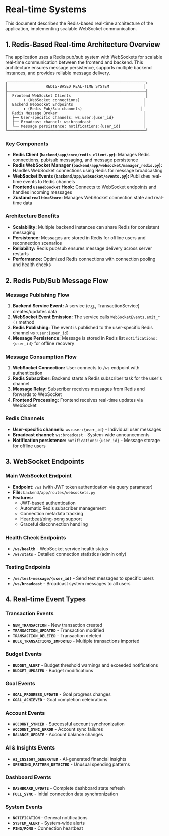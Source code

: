 # Real-time Systems

This document describes the Redis-based real-time architecture of the application, implementing scalable WebSocket communication.

## 1. Redis-Based Real-time Architecture Overview

The application uses a Redis pub/sub system with WebSockets for scalable real-time communication between the frontend and backend. This architecture ensures message persistence, supports multiple backend instances, and provides reliable message delivery.

```
┌─────────────────────────────────────────────────────────────┐
│                 REDIS-BASED REAL-TIME SYSTEM               │
├─────────────────────────────────────────────────────────────┤
│  Frontend WebSocket Clients                                 │
│       ↕ (WebSocket connections)                            │
│  Backend WebSocket Endpoints                               │
│       ↕ (Redis Pub/Sub channels)                          │
│  Redis Message Broker                                      │
│  ├── User-specific channels: ws:user:{user_id}             │
│  ├── Broadcast channel: ws:broadcast                       │
│  └── Message persistence: notifications:{user_id}          │
└─────────────────────────────────────────────────────────────┘
```

### Key Components

*   **Redis Client (`backend/app/core/redis_client.py`):** Manages Redis connections, pub/sub messaging, and message persistence
*   **Redis WebSocket Manager (`backend/app/websocket/manager_redis.py`):** Handles WebSocket connections using Redis for message broadcasting
*   **WebSocket Events (`backend/app/websocket/events.py`):** Publishes real-time events to Redis channels
*   **Frontend `useWebSocket` Hook:** Connects to WebSocket endpoints and handles incoming messages
*   **Zustand `realtimeStore`:** Manages WebSocket connection state and real-time data

### Architecture Benefits

*   **Scalability:** Multiple backend instances can share Redis for consistent messaging
*   **Persistence:** Messages are stored in Redis for offline users and reconnection scenarios  
*   **Reliability:** Redis pub/sub ensures message delivery across server restarts
*   **Performance:** Optimized Redis connections with connection pooling and health checks

## 2. Redis Pub/Sub Message Flow

### Message Publishing Flow
1. **Backend Service Event:** A service (e.g., TransactionService) creates/updates data
2. **WebSocket Event Emission:** The service calls `WebSocketEvents.emit_*()` method
3. **Redis Publishing:** The event is published to the user-specific Redis channel `ws:user:{user_id}`
4. **Message Persistence:** Message is stored in Redis list `notifications:{user_id}` for offline recovery

### Message Consumption Flow  
1. **WebSocket Connection:** User connects to `/ws` endpoint with authentication
2. **Redis Subscriber:** Backend starts a Redis subscriber task for the user's channel
3. **Message Relay:** Subscriber receives messages from Redis and forwards to WebSocket
4. **Frontend Processing:** Frontend receives real-time updates via WebSocket

### Redis Channels
*   **User-specific channels:** `ws:user:{user_id}` - Individual user messages
*   **Broadcast channel:** `ws:broadcast` - System-wide announcements
*   **Notification persistence:** `notifications:{user_id}` - Message storage for offline users

## 3. WebSocket Endpoints

### Main WebSocket Endpoint
*   **Endpoint:** `/ws` (with JWT token authentication via query parameter)
*   **File:** `backend/app/routes/websockets.py`
*   **Features:**
    - JWT-based authentication
    - Automatic Redis subscriber management
    - Connection metadata tracking
    - Heartbeat/ping-pong support
    - Graceful disconnection handling

### Health Check Endpoints
*   **`/ws/health`** - WebSocket service health status
*   **`/ws/stats`** - Detailed connection statistics (admin only)

### Testing Endpoints  
*   **`/ws/test-message/{user_id}`** - Send test messages to specific users
*   **`/ws/broadcast`** - Broadcast system messages to all users

## 4. Real-time Event Types

### Transaction Events
*   **`NEW_TRANSACTION`** - New transaction created
*   **`TRANSACTION_UPDATED`** - Transaction modified
*   **`TRANSACTION_DELETED`** - Transaction deleted
*   **`BULK_TRANSACTIONS_IMPORTED`** - Multiple transactions imported

### Budget Events
*   **`BUDGET_ALERT`** - Budget threshold warnings and exceeded notifications
*   **`BUDGET_UPDATED`** - Budget modifications

### Goal Events
*   **`GOAL_PROGRESS_UPDATE`** - Goal progress changes
*   **`GOAL_ACHIEVED`** - Goal completion celebrations

### Account Events
*   **`ACCOUNT_SYNCED`** - Successful account synchronization
*   **`ACCOUNT_SYNC_ERROR`** - Account sync failures
*   **`BALANCE_UPDATE`** - Account balance changes

### AI & Insights Events
*   **`AI_INSIGHT_GENERATED`** - AI-generated financial insights
*   **`SPENDING_PATTERN_DETECTED`** - Unusual spending patterns

### Dashboard Events
*   **`DASHBOARD_UPDATE`** - Complete dashboard state refresh
*   **`FULL_SYNC`** - Initial connection data synchronization

### System Events
*   **`NOTIFICATION`** - General notifications
*   **`SYSTEM_ALERT`** - System-wide alerts
*   **`PING/PONG`** - Connection heartbeat